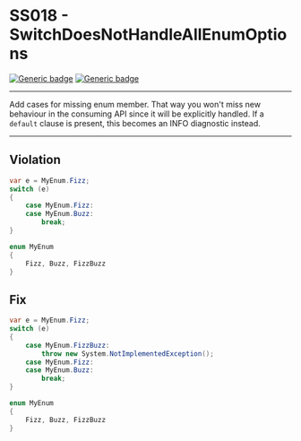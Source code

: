 # SS018 - SwitchDoesNotHandleAllEnumOptions

[![Generic badge](https://img.shields.io/badge/Severity-Warning-yellow.svg)](https://shields.io/) [![Generic badge](https://img.shields.io/badge/CodeFix-Yes-green.svg)](https://shields.io/)

---

Add cases for missing enum member. That way you won't miss new behaviour in the consuming API since it will be explicitly handled. If a `default` clause is present, this becomes an INFO diagnostic instead.

---

## Violation
```cs
var e = MyEnum.Fizz;
switch (e)
{
    case MyEnum.Fizz:
    case MyEnum.Buzz:
        break;
}

enum MyEnum
{
    Fizz, Buzz, FizzBuzz
}
```

## Fix
```cs
var e = MyEnum.Fizz;
switch (e)
{
    case MyEnum.FizzBuzz:
        throw new System.NotImplementedException();
    case MyEnum.Fizz:
    case MyEnum.Buzz:
        break;
}

enum MyEnum
{
    Fizz, Buzz, FizzBuzz
}
```
